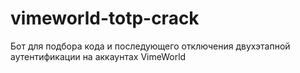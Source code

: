 # vimeworld-totp-crack
Бот для подбора кода и последующего отключения двухэтапной аутентификации на аккаунтах VimeWorld
